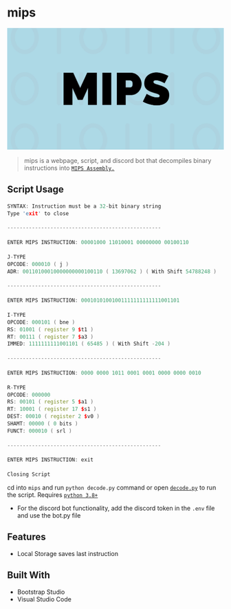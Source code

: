 # mips

[![Preview](assets/img/mips.jpg)](https://anthonytedja.github.io/mips)

> mips is a webpage, script, and discord bot that decompiles binary instructions into [`MIPS Assembly.`](https://en.wikibooks.org/wiki/MIPS_Assembly/Instruction_Formats)

## Script Usage

```cpp
SYNTAX: Instruction must be a 32-bit binary string
Type 'exit' to close

--------------------------------------------------

ENTER MIPS INSTRUCTION: 00001000 11010001 00000000 00100110

J-TYPE
OPCODE: 000010 ( j )
ADR: 00110100010000000000100110 ( 13697062 ) ( With Shift 54788248 )

--------------------------------------------------

ENTER MIPS INSTRUCTION: 00010101001001111111111111001101

I-TYPE
OPCODE: 000101 ( bne )
RS: 01001 ( register 9 $t1 )
RT: 00111 ( register 7 $a3 )
IMMED: 1111111111001101 ( 65485 ) ( With Shift -204 )

--------------------------------------------------   

ENTER MIPS INSTRUCTION: 0000 0000 1011 0001 0001 0000 0000 0010

R-TYPE 
OPCODE: 000000
RS: 00101 ( register 5 $a1 )
RT: 10001 ( register 17 $s1 )
DEST: 00010 ( register 2 $v0 )
SHAMT: 00000 ( 0 bits )
FUNCT: 000010 ( srl )

--------------------------------------------------

ENTER MIPS INSTRUCTION: exit

Closing Script
```

cd into `mips` and run `python decode.py` command or open [`decode.py`](https://github.com/anthonytedja/mips/blob/main/decode.py) to run the script. Requires [`python 3.8+`](https://docs.python.org/3/whatsnew/3.8.html)

- For the discord bot functionality, add the discord token in the `.env` file and use the bot.py file

## Features

- Local Storage saves last instruction

## Built With

- Bootstrap Studio
- Visual Studio Code
